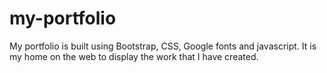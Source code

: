 # my-portfolio
My portfolio is built using Bootstrap, CSS, Google fonts and javascript. It is my home on the web to display the work that I have created. 
